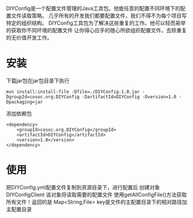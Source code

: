 # 
DIYConfig是一个配置文件管理的Java工具包。他能任意的配置不同环境下的配置文件读取策略。
几乎所有的开发我们都要配置文件，我们不得不为每个项目写特定的组织结构。
DIYConfig工具包为了解决这些重复的工作。他可以轻而易举的获取你不同环境的配置文件
让你得心应手的随心所欲组织配置文件。去除重复的无价值开发工作。
# 安装
下载jar包在jar包目录下执行
```
mvn install:install-file -Dfile=./DIYConfig-1.0.jar -DgroupId=cosoc.org.DIYConfig -DartifactId=DIYConfig -Dversion=1.0 -Dpackaging=jar
```
添加依赖包
```
<dependency>
	<groupId>cosoc.org.DIYConfig</groupId>
	<artifactId>DIYConfig</artifactId>
	<version>1.0</version>
</dependency>
```
# 使用
把DIYConfig.yml配置文件复制到资源目录下，进行配置后
创建对象 DIYConfigClient 
该对象将读取需要的配置文件
使用getAllConfigFile()方法获取所有文件！返回的是 Map<String,File>
key是文件的主配置目录下的相对路径加主配置目录
